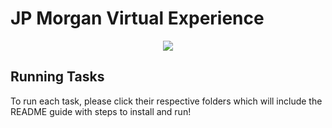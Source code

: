 # JP Morgan Virtual Experience

<p align="center">

<img src="https://insidesherpa-assets.s3-ap-southeast-2.amazonaws.com/icons/jpmorgan/github+repo+images/jpm+gitub+.png">
</p>

## Running Tasks
To run each task, please click their respective folders which will include the README guide with steps to install and run!
